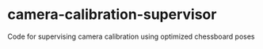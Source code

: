 # camera-calibration-supervisor
Code for supervising camera calibration using optimized chessboard poses
